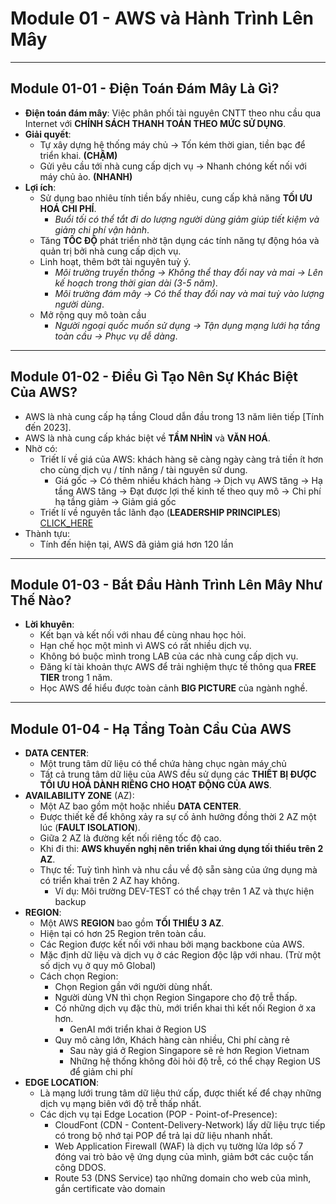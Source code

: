 # Module 01 - AWS và Hành Trình Lên Mây
---
## Module 01-01 - Điện Toán Đám Mây Là Gì?
- **Điện toán đám mây**: Việc phân phối tài nguyên CNTT theo nhu cầu qua Internet với **CHÍNH SÁCH THANH TOÁN THEO MỨC SỬ DỤNG**.
- **Giải quyết**:
  - Tự xây dựng hệ thống máy chủ -> Tốn kém thời gian, tiền bạc để triển khai. **(CHẬM)**
  - Gửi yêu cầu tới nhà cung cấp dịch vụ -> Nhanh chóng kết nối với máy chủ ảo. **(NHANH)**
- **Lợi ích**:
  - Sử dụng bao nhiêu tính tiền bấy nhiêu, cung cấp khả năng **TỐI ƯU HOÁ CHI PHÍ**.
    - *Buổi tối có thể tắt đi do lượng người dùng giảm giúp tiết kiệm và giảm chi phí vận hành*.
  - Tăng **TỐC ĐỘ** phát triển nhờ tận dụng các tính năng tự động hóa và quản trị bởi nhà cung cấp dịch vụ.
  - Linh hoạt, thêm bớt tài nguyên tuỳ ý.
    - *Môi trường truyền thống -> Không thể thay đổi nay và mai -> Lên kế hoạch trong thời gian dài (3-5 năm)*. 
    - *Môi trường đám mây -> Có thể thay đổi nay và mai tuỳ vào lượng người dùng*.
  - Mở rộng quy mô toàn cầu
    - *Người ngoại quốc muốn sử dụng -> Tận dụng mạng lưới hạ tầng toàn cầu -> Phục vụ dễ dàng*. 
---
## Module 01-02 - Điều Gì Tạo Nên Sự Khác Biệt Của AWS?
- AWS là nhà cung cấp hạ tầng Cloud dẫn đầu trong 13 năm liên tiếp [Tính đến 2023].
- AWS là nhà cung cấp khác biệt về **TẦM NHÌN** và **VĂN HOÁ**.
- Nhờ có:
  - Triết lí về giá của AWS: khách hàng sẽ càng ngày càng trả tiền ít hơn cho cùng dịch vụ / tính năng / tài nguyên sử dung.
    - Giá gốc -> Có thêm nhiều khách hàng -> Dịch vụ AWS tăng -> Hạ tầng AWS tăng -> Đạt được lợi thế kinh tế theo quy mô -> Chi phí hạ tầng giảm -> Giảm giá gốc
  - Triết lí về nguyên tắc lãnh đạo (**LEADERSHIP PRINCIPLES**) [CLICK_HERE](https://assets.aboutamazon.com/d4/9b/6d5662ec4a75961ae78c473e7d03/amazon-leadership-principles-070621-us.pdf)
- Thành tựu: 
  - Tính đến hiện tại, AWS đã giảm giá hơn 120 lần
---
## Module 01-03 - Bắt Đầu Hành Trình Lên Mây Như Thế Nào?
- **Lời khuyên**:
  - Kết bạn và kết nối với nhau để cùng nhau học hỏi.
  - Hạn chế học một mình vì AWS có rất nhiều dịch vụ.
  - Không bó buộc mình trong LAB của các nhà cung cấp dịch vụ.
  - Đăng kí tài khoản thực AWS để trải nghiệm thực tế thông qua **FREE TIER** trong 1 năm.
  - Học AWS để hiểu được toàn cảnh **BIG PICTURE** của ngành nghề.
 ---
## Module 01-04 - Hạ Tầng Toàn Cầu Của AWS
 - **DATA CENTER**:
   - Một trung tâm dữ liệu có thể chứa hàng chục ngàn máy chủ
   - Tất cả trung tâm dữ liệu của AWS đều sử dụng các **THIẾT BỊ ĐƯỢC TỐI ƯU HOÁ DÀNH RIÊNG CHO HOẠT ĐỘNG CỦA AWS**.
 - **AVAILABILITY ZONE** (AZ):
   - Một AZ bao gồm một hoặc nhiều **DATA CENTER**.
   - Được thiết kế để không xảy ra sự cố ảnh hưởng đồng thời 2 AZ một lúc (**FAULT ISOLATION**).
   - Giữa 2 AZ là đường kết nối riêng tốc độ cao.
   - Khi đi thi: **AWS khuyến nghị nên triển khai ứng dụng tối thiểu trên 2 AZ**.
   - Thực tế: Tuỳ tình hình và nhu cầu về độ sẵn sàng của ứng dụng mà có triển khai trên 2 AZ hay không.
     - Ví dụ: Môi trường DEV-TEST có thể chạy trên 1 AZ và thực hiện backup
 - **REGION**:
   - Một AWS **REGION** bao gồm **TỐI THIỂU 3 AZ**.
   - Hiện tại có hơn 25 Region trên toàn cầu.
   - Các Region được kết nối với nhau bởi mạng backbone của AWS.
   - Mặc định dữ liệu và dịch vụ ở các Region độc lập với nhau. (Trừ một số dịch vụ ở quy mô Global)
   - Cách chọn Region:
      - Chọn Region gần với người dùng nhất.
       - Người dùng VN thì chọn Region Singapore cho độ trễ thấp. 
      - Có những dịch vụ đặc thù, mới triển khai thì kết nối Region ở xa hơn.
        - GenAI mới triển khai ở Region US  
      - Quy mô càng lớn, Khách hàng càn nhiều, Chi phí càng rẻ
        - Sau này giá ở Region Singapore sẽ rẻ hơn Region Vietnam
        - Những hệ thống không đòi hỏi độ trễ, có thể chạy Region US để giảm chi phí
 - **EDGE LOCATION**:
    - Là mạng lưới trung tâm dữ liệu thứ cấp, được thiết kế để chạy những dịch vụ mạng biên với độ trễ thấp nhất.
    - Các dịch vụ tại Edge Location (POP - Point-of-Presence):
      - CloudFont (CDN - Content-Delivery-Network) lấy dữ liệu trực tiếp có trong bộ nhớ tại POP để trả lại dữ liệu nhanh nhất.
      - Web Application Firewall (WAF) là dịch vụ tường lửa lớp số 7 đóng vai trò bảo vệ ứng dụng của mình, giảm bớt các cuộc tấn công DDOS.
      - Route 53 (DNS Service) tạo những domain cho web của mình, gắn certificate vào domain

